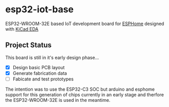 # esp32-iot-base

ESP32-WROOM-32E based IoT development board for [ESPHome](https://esphome.io/) designed with [KiCad EDA](https://www.kicad.org/)

## Project Status

This board is still in it's early design phase...

- [x] Design basic PCB layout
- [x] Generate fabrication data
- [ ] Fabicate and test prototypes

The intention was to use the ESP32-C3 SOC but arduino and esphome support for this generation of chips currently in an early stage and therfore the ESP32-WROOM-32E is used in the meantime.
